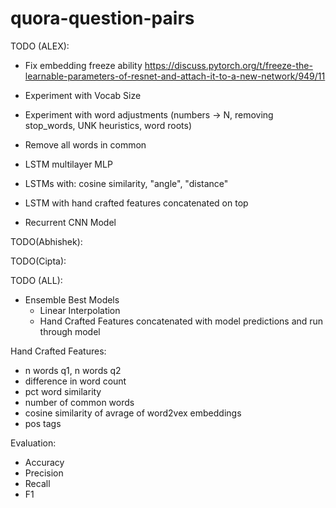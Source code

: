 # quora-question-pairs

TODO (ALEX):
- Fix embedding freeze ability https://discuss.pytorch.org/t/freeze-the-learnable-parameters-of-resnet-and-attach-it-to-a-new-network/949/11
- Experiment with Vocab Size
- Experiment with word adjustments (numbers -> N, removing stop_words, UNK heuristics, word roots)
- Remove all words in common

- LSTM multilayer MLP
- LSTMs with: cosine similarity, "angle", "distance"
- LSTM with hand crafted features concatenated on top
- Recurrent CNN Model

TODO(Abhishek):

TODO(Cipta):

TODO (ALL):
- Ensemble Best Models
    - Linear Interpolation
    - Hand Crafted Features concatenated with model predictions and run through model


Hand Crafted Features:
- n words q1, n words q2
- difference in word count
- pct word similarity
- number of common words
- cosine similarity of avrage of word2vex embeddings
- pos tags


Evaluation:
- Accuracy
- Precision
- Recall
- F1

